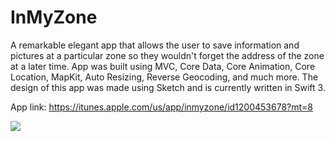 # InMyZone
A remarkable elegant app that allows the user to save information and pictures at a particular zone so they wouldn't forget the address of the zone at a later time. App was built using MVC, Core Data, Core Animation, Core Location, MapKit, Auto Resizing, Reverse Geocoding, and much more. The design of this app was made using Sketch and is currently written in Swift 3.

App link: https://itunes.apple.com/us/app/inmyzone/id1200453678?mt=8

![](https://media.giphy.com/media/8Jpqjp3GubIbu/giphy.gif)

